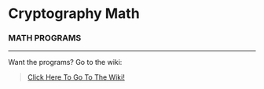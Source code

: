 # Cryptography Math

### MATH PROGRAMS
------------------------------------------------------------------------------------------------------------------------------------------ 

Want the programs? Go to the wiki:

> [Click Here To Go To The Wiki!](https://github.com/MyronLai/Cryptography-Math/wiki/)
